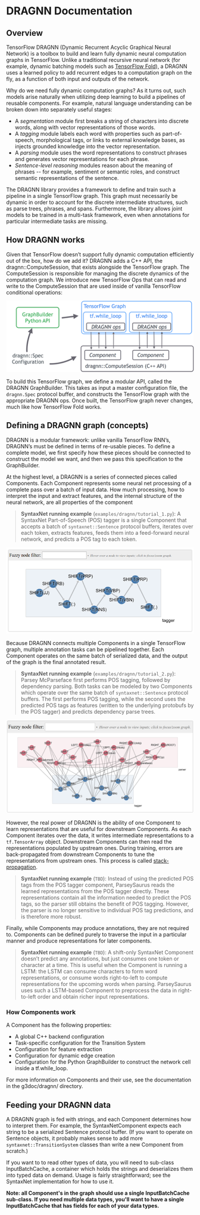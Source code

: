 # DRAGNN Documentation

## Overview

TensorFlow DRAGNN (Dynamic Recurrent Acyclic Graphical Neural Network) is a
toolbox to build and learn fully dynamic neural computation graphs in
TensorFlow. Unlike a traditional recursive neural network (for example, dynamic
batching models such as [TensorFlow
Fold](https://www.google.com/url?q=https://github.com/tensorflow/fold&sa=D&ust=1489097582751000&usg=AFQjCNHQ3g8z3CBAYwkjZHULMPR4woQIXA)),
a DRAGNN uses a learned policy to add recurrent edges to a computation graph on
the fly, as a function of both input and outputs of the network.

Why do we need fully dynamic computation graphs? As it turns out, such models
arise naturally when utilizing deep learning to build a pipelines of reusable
components. For example, natural language understanding can be broken down into
separately useful stages:

-   A _segmentation_ module first breaks a string of characters into discrete
    words, along with vector representations of those words.
-   A _tagging_ module labels each word with properties such as part-of-speech,
    morphological tags, or links to external knowledge bases, as injects
    grounded knowledge into the vector representation.
-   A _parsing_ module uses the word representations to construct phrases and
    generates vector representations for each phrase.
-   _Sentence-level reasoning_ modules reason about the meaning of phrases --
    for example, sentiment or semantic roles, and construct semantic
    representations of the sentence.

The DRAGNN library provides a framework to define and train such a pipeline in a
single TensorFlow graph. This graph must necessarily be dynamic in order to
account for the discrete intermediate structures, such as parse trees, phrases,
and spans. Furthermore, the library allows joint models to be trained in a
multi-task framework, even when annotations for particular intermediate tasks
are missing.

## How DRAGNN works

Given that TensorFlow doesn’t support fully dynamic computation efficiently out
of the box, how do we add it? DRAGNN adds a C++ API, the dragnn::ComputeSession,
that exists alongside the TensorFlow graph. The ComputeSession is responsible
for managing the discrete dynamics of the computation graph. We introduce new
TensorFlow Ops that can read and write to the ComputeSession that are used
inside of vanilla TensorFlow conditional operations:

![](images/dragnn_tf_overview.png)

To build this TensorFlow graph, we define a modular API, called the DRAGNN
GraphBuilder. This takes as input a master configuration file, the `dragnn.Spec`
protocol buffer, and constructs the TensorFlow graph with the appropriate DRAGNN
ops. Once built, the TensorFlow graph never changes, much like how TensorFlow
Fold works.

## Defining a DRAGNN graph (concepts)

DRAGNN is a modular framework: unlike vanilla TensorFlow RNN’s, DRAGNN’s must be
defined in terms of re-usable pieces. To define a complete model, we first
specify how these pieces should be connected to construct the model we want, and
then we pass this specification to the GraphBuilder.  

At the highest level, a DRAGNN is a series of connected pieces called
Components. Each Component represents some neural net processing of a complete
pass over a batch of input data. How much processing, how to interpret the input
and extract features, and the internal structure of the neural network, are all
properties of the component

> **SyntaxNet running example** (`examples/dragnn/tutorial_1.py`): A SyntaxNet
> Part-of-Speech (POS) tagger is a single Component that accepts a batch of
> `syntaxnet::Sentence` protocol buffers, iterates over each token, extracts
> features, feeds them into a feed-forward neural network, and predicts a POS
> tag to each token.

![](images/tutorial_1.png)

Because DRAGNN connects multiple Components in a single TensorFlow graph,
multiple annotation tasks can be pipelined together. Each Component operates on
the same batch of serialized data, and the output of the graph is the final
annotated result.

> **SyntaxNet running example** (`examples/dragnn/tutorial_2.py`): Parsey
> McParseface first performs POS tagging, followed by dependency parsing. Both
> tasks can be modeled by two Components which operate over the same batch of
> `syntaxnet::Sentence` protocol buffers. The first performs POS tagging, while
> the second uses the predicted POS tags as features (written to the underlying
> protobufs by the POS tagger) and predicts dependency parse trees.

![](images/tutorial_2.png)

However, the real power of DRAGNN is the ability of one Component to learn
representations that are useful for downstream Components. As each Component
iterates over the data, it writes intermediate representations to a
`tf.TensorArray` object. Downstream Components can then read the representations
populated by upstream ones. During training, errors are back-propagated from
downstream Components to tune the representations from upstream ones. This
process is called
[stack-propagation](https://www.google.com/url?q=https://arxiv.org/abs/1603.06598&sa=D&ust=1489097582771000&usg=AFQjCNHkjmnbfR2lEbGntcWbpE40lR157A).

> **SyntaxNet running example** (`TBD`): Instead of
> using the predicted POS tags from the POS tagger component, ParseySaurus
> reads the learned representations from the POS tagger directly. These
> representations contain all the information needed to predict the POS tags, so
> the parser still obtains the benefit of POS tagging. However, the parser is no
> longer sensitive to individual POS tag predictions, and is therefore more
> robust.

Finally, while Components may produce annotations, they are not required to.
Components can be defined purely to traverse the input in a particular manner
and produce representations for later components.

> **SyntaxNet running example** (`TBD`): A shift-only
> SyntaxNet Component doesn’t predict any annotations, but just consumes one
> token or character at a time. This is useful when the Component is running a
> LSTM: the LSTM can consume characters to form word representations, or consume
> words right-to-left to compute representations for the upcoming words when
> parsing. ParseySaurus uses such a LSTM-based Component to preprocess
> the data in right-to-left order and obtain richer input representations.

### How Components work

A Component has the following properties:

-   A global C++ backend configuration
-   Task-specific configuration for the Transition System
-   Configuration for feature extraction
-   Configuration for dynamic edge creation
-   Configuration for the Python GraphBuilder to construct the network cell
    inside a tf.while\_loop.

For more information on Components and their use, see the documentation in the
g3doc/dragnn/ directory.

## Feeding your DRAGNN data

A DRAGNN graph is fed with strings, and each Component determines how to
interpret them. For example, the SyntaxNetComponent expects each string to be a
serialized Sentence protocol buffer. (If you want to operate on Sentence
objects, it probably makes sense to add more `syntaxnet::TransitionSystem`
classes than write a new Component from scratch.)

If you want to to read other types of data, you will need to sub-class
InputBatchCache, a container which holds the strings and deserializes them into
typed data on demand. Usage is fairly straightforward; see the SyntaxNet
implementation for how to use it.

**Note: all Component's in the graph should use a single InputBatchCache
sub-class. If you need multiple data types, you'll want to have a single
InputBatchCache that has fields for each of your data types.**
